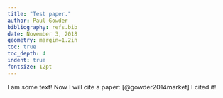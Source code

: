 ```yaml
---
title: "Test paper."
author: Paul Gowder
bibliography: refs.bib
date: November 3, 2018
geometry: margin=1.2in
toc: true
toc_depth: 4
indent: true
fontsize: 12pt
---
```


I am some text!  Now I will cite a paper: [@gowder2014market] I cited it! 
